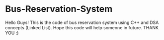 # Bus-Reservation-System
Hello Guys! This is the code of bus reservation system using C++ and DSA concepts (Linked List). Hope this code will help someone in future. THANK YOU :) 
